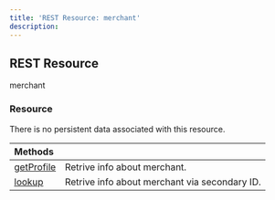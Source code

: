```yaml
---
title: 'REST Resource: merchant'
description: 
---
```


## REST Resource

<div class="md-api_reference_method_heading">

merchant

</div>

### Resource

There is no persistent data associated with this resource.

| Methods                                                                      |                                                                 |
|:-----------------------------------------------------------------------------|-----------------------------------------------------------------|
| [getProfile](/api/reference/rest/v1/merchant/getProfile/)             | Retrive info about merchant.                                       |
| [lookup](/api/reference/rest/v1/merchant/lookup/)                 | Retrive info about merchant via secondary ID.                                      |